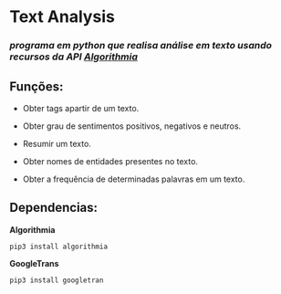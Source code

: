 # Text Analysis
### _programa em python que realisa análise em texto usando recursos da API [Algorithmia](https://algorithmia.com)_

## Funções:

- Obter tags apartir de um texto.

- Obter grau de sentimentos positivos, negativos e neutros.

- Resumir um texto.

- Obter nomes de entidades presentes no texto.

- Obter a frequência de determinadas palavras em um texto.

## Dependencias:

**Algorithmia**
```
pip3 install algorithmia
```
**GoogleTrans**
```
pip3 install googletran
```